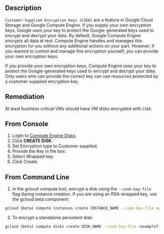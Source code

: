 ## Description

`Customer-Supplied Encryption Keys (CSEK)` are a feature in Google Cloud Storage and Google Compute Engine. If you supply your own encryption keys, Google uses your key to protect the Google-generated keys used to encrypt and decrypt your data. By default, Google Compute Engine encrypts all data at rest. Compute Engine handles and manages this encryption for you without any additional actions on your part. However, if you wanted to control and manage this encryption yourself, you can provide your own encryption keys.

If you provide your own encryption keys, Compute Engine uses your key to protect the Google-generated keys used to encrypt and decrypt your data. Only users who can provide the correct key can use resources protected by a customer-supplied encryption key.

## Remediation

At least business critical VMs should have VM disks encrypted with `CSEK`.

## From Console

1. Login to [Compute Engine Disks](https://console.cloud.google.com/compute/disks).
2. Click **CREATE DISK**.
3. Set Encryption type to Customer supplied,
4. Provide the Key in the box.
5. Select Wrapped key.
6. Click Create.

## From Command Line

1. In the gcloud compute tool, encrypt a disk using the `--csek-key-file` flag during instance creation. If you are using an RSA-wrapped key, use the gcloud beta component:

```bash
gcloud (beta) compute instances create INSTANCE_NAME --csek-key-file <example-file.json>
```

2. To encrypt a standalone persistent disk:

```bash
gcloud (beta) compute disks create DISK_NAME --csek-key-file <examplefile.json>
```
